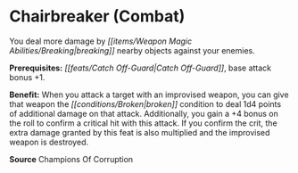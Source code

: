 ﻿---
cssclass: [feats]

---
# Chairbreaker (Combat)

You deal more damage by _[[items/Weapon Magic Abilities/Breaking|breaking]]_ nearby objects against your enemies.

**Prerequisites:** _[[feats/Catch Off-Guard|Catch Off-Guard]]_, base attack bonus +1.

**Benefit:** When you attack a target with an improvised weapon, you can give that weapon the _[[conditions/Broken|broken]]_ condition to deal 1d4 points of additional damage on that attack. Additionally, you gain a +4 bonus on the roll to confirm a critical hit with this attack. If you confirm the crit, the extra damage granted by this feat is also multiplied and the improvised weapon is destroyed.

**Source** Champions Of Corruption